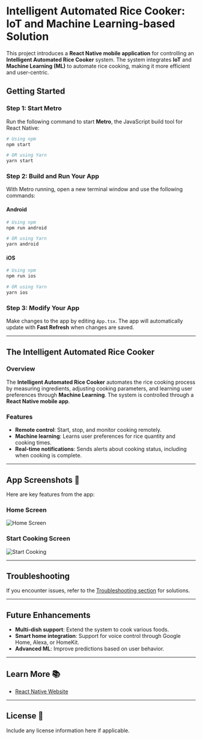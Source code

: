 
# Intelligent Automated Rice Cooker: IoT and Machine Learning-based Solution

This project introduces a **React Native mobile application** for controlling an **Intelligent Automated Rice Cooker** system. The system integrates **IoT** and **Machine Learning (ML)** to automate rice cooking, making it more efficient and user-centric.

## Getting Started

### Step 1: Start Metro

Run the following command to start **Metro**, the JavaScript build tool for React Native:

```sh
# Using npm
npm start

# OR using Yarn
yarn start
```

### Step 2: Build and Run Your App

With Metro running, open a new terminal window and use the following commands:

#### Android

```sh
# Using npm
npm run android

# OR using Yarn
yarn android
```

#### iOS

```sh
# Using npm
npm run ios

# OR using Yarn
yarn ios
```

### Step 3: Modify Your App

Make changes to the app by editing `App.tsx`. The app will automatically update with **Fast Refresh** when changes are saved.

---

## The Intelligent Automated Rice Cooker

### Overview

The **Intelligent Automated Rice Cooker** automates the rice cooking process by measuring ingredients, adjusting cooking parameters, and learning user preferences through **Machine Learning**. The system is controlled through a **React Native mobile app**.

### Features

- **Remote control**: Start, stop, and monitor cooking remotely.
- **Machine learning**: Learns user preferences for rice quantity and cooking times.
- **Real-time notifications**: Sends alerts about cooking status, including when cooking is complete.

---

## App Screenshots 📱

Here are key features from the app:

### **Home Screen**
![Home Screen](./assets/screenshots/home-screen.png)

### **Start Cooking Screen**
![Start Cooking](./assets/screenshots/start-cooking.png)

---

## Troubleshooting

If you encounter issues, refer to the [Troubleshooting section](https://reactnative.dev/docs/troubleshooting) for solutions.

---

## Future Enhancements

- **Multi-dish support**: Extend the system to cook various foods.
- **Smart home integration**: Support for voice control through Google Home, Alexa, or HomeKit.
- **Advanced ML**: Improve predictions based on user behavior.

---

## Learn More 📚

- [React Native Website](https://reactnative.dev)

---

## License 📄

Include any license information here if applicable.
